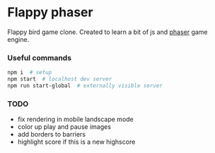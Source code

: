 # Flappy phaser

Flappy bird game clone. Created to learn a bit of js and [phaser](https://phaser.io/) game engine.

### Useful commands
```bash
npm i  # setup
npm start  # localhost dev server
npm run start-global  # externally visible server
```

### TODO
- fix rendering in mobile landscape mode
- color up play and pause images
- add borders to barriers
- highlight score if this is a new highscore

